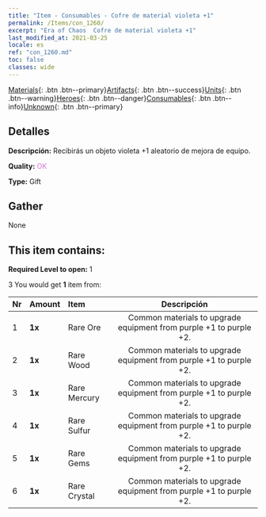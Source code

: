 ```yaml
---
title: "Item - Consumables - Cofre de material violeta +1"
permalink: /Items/con_1260/
excerpt: "Era of Chaos  Cofre de material violeta +1"
last_modified_at: 2021-03-25
locale: es
ref: "con_1260.md"
toc: false
classes: wide
---
```

 [Materials](/es/Items/){: .btn .btn--primary}[Artifacts](/es/Items/Artifacts/){: .btn .btn--success}[Units](/es/Items/Units/){: .btn .btn--warning}[Heroes](/es/Items/Heroes/){: .btn .btn--danger}[Consumables](/es/Items/Consumables/){: .btn .btn--info}[Unknown](/es/Items/Unknown/){: .btn .btn--primary}

## Detalles
 **Descripción:** Recibirás un objeto violeta +1 aleatorio de mejora de equipo.

 **Quality:** <span style="color: #DA70D6">OK</span>

 **Type:** Gift

## Gather

  None

## This item contains:

 **Required Level to open:** 1

 3 You would get **1** item  from:

  | Nr | Amount |     Item    | Descripción |
  |:---|:-------|:------------|:-----------:|
  | 1 |  **1x** | Rare Ore | Common materials to upgrade equipment from purple +1 to purple +2.  | 
  | 2 |  **1x** | Rare Wood | Common materials to upgrade equipment from purple +1 to purple +2.  | 
  | 3 |  **1x** | Rare Mercury | Common materials to upgrade equipment from purple +1 to purple +2.  | 
  | 4 |  **1x** | Rare Sulfur | Common materials to upgrade equipment from purple +1 to purple +2.  | 
  | 5 |  **1x** | Rare Gems | Common materials to upgrade equipment from purple +1 to purple +2.  | 
  | 6 |  **1x** | Rare Crystal | Common materials to upgrade equipment from purple +1 to purple +2.  | 
